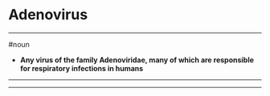 # Adenovirus
---
#noun
- **Any virus of the family Adenoviridae, many of which are responsible for respiratory infections in humans**
---
---
